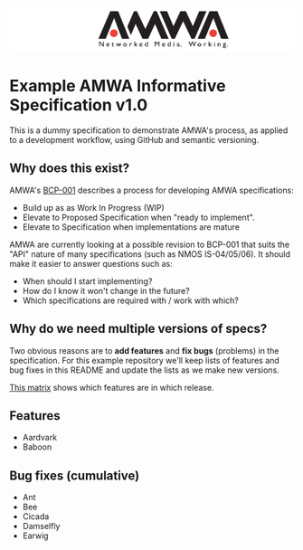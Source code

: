 
![AMWA](images/amwa_header-logo.png)

# Example AMWA Informative Specification v1.0

This is a dummy specification to demonstrate AMWA's process, as applied to a development workflow, using GitHub and semantic versioning.

## Why does this exist?

AMWA's [BCP-001] describes a process for developing AMWA specifications:

- Build up as as Work In Progress (WIP)
- Elevate to Proposed Specification when "ready to implement".
- Elevate to Specification when implementations are mature

AMWA are currently looking at a possible revision to BCP-001 that suits the "API" nature of many specifications (such as NMOS IS-04/05/06). It should make it easier to answer questions such as:

 - When should I start implementing?
 - How do I know it won't change in the future?
 - Which specifications are required with / work with which?

## Why do we need multiple versions of specs?

Two obvious reasons are to **add features** and **fix bugs** (problems) in the specification. For this example repository we'll keep lists of features and bug fixes in this README and update the lists as we make new versions. 

[This matrix](Version-matrix.md) shows which features are in which release.

## Features

- Aardvark
- Baboon

## Bug fixes (cumulative)

- Ant
- Bee
- Cicada
- Damselfly
- Earwig

[//]: # (References/Links)

[BCP-001]: http://amwa.tv/projects/BCP-001.shtml "BCP-001: AMWA Specification Process"
